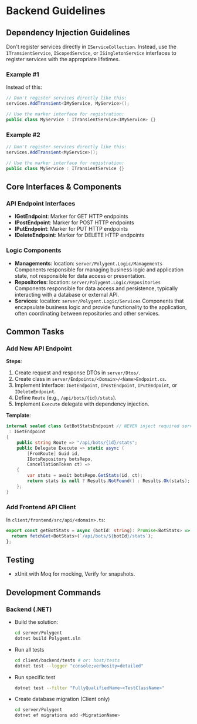 # Backend Guidelines

## Dependency Injection Guidelines

Don't register services directly in `IServiceCollection`. Instead, use the `ITransientService`, `IScopedService`, or `ISingletonService` interfaces to register services with the appropriate lifetimes.

### Example #1

Instead of this:

```csharp
// Don't register services directly like this:
services.AddTransient<IMyService, MyService>();

// Use the marker interface for registration:
public class MyService : ITransientService<IMyService> {}
```

### Example #2

```csharp
// Don't register services directly like this:
services.AddTransient<MyService>();

// Use the marker interface for registration:
public class MyService : ITransientService {}
```

## Core Interfaces & Components

### API Endpoint Interfaces

- **IGetEndpoint**: Marker for GET HTTP endpoints
- **IPostEndpoint**: Marker for POST HTTP endpoints
- **IPutEndpoint**: Marker for PUT HTTP endpoints
- **IDeleteEndpoint**: Marker for DELETE HTTP endpoints

### Logic Components

- **Managements**:
  location: `server/Polygent.Logic/Managements`
  Components responsible for managing business logic and application state, not responsible for data access or presentation.
- **Repositories**:
  location: `server/Polygent.Logic/Repositories`
  Components responsible for data access and persistence, typically interacting with a database or external API.
- **Services**:
  location: `server/Polygent.Logic/Services`
  Components that encapsulate business logic and provide functionality to the application, often coordinating between repositories and other services.

## Common Tasks

### Add New API Endpoint

**Steps**:

1. Create request and response DTOs in `server/Dtos/`.
2. Create class in `server/Endpoints/<Domain>/<Name>Endpoint.cs`.
3. Implement interface: `IGetEndpoint`, `IPostEndpoint`, `IPutEndpoint`, or `IDeleteEndpoint`.
4. Define `Route` (e.g., `/api/bots/{id}/stats`).
5. Implement `Execute` delegate with dependency injection.

**Template**:

```csharp
internal sealed class GetBotStatsEndpoint // NEVER inject required services here but in the Delegate below
 : IGetEndpoint
{
    public string Route => "/api/bots/{id}/stats";
    public Delegate Execute => static async (
        [FromRoute] Guid id,
        IBotsRepository botsRepo,
        CancellationToken ct) =>
    {
        var stats = await botsRepo.GetStats(id, ct);
        return stats is null ? Results.NotFound() : Results.Ok(stats);
    };
}
```

### Add Frontend API Client

In `client/frontend/src/api/<domain>.ts`:

```typescript
export const getBotStats = async (botId: string): Promise<BotStats> => {
  return fetchGet<BotStats>(`/api/bots/${botId}/stats`);
};
```

## Testing

- xUnit with Moq for mocking, Verify for snapshots.

## Development Commands

### Backend (.NET)

- Build the solution:

  ```bash
  cd server/Polygent
  dotnet build Polygent.sln
  ```

- Run all tests

  ```bash
  cd client/backend/tests # or: host/tests
  dotnet test --logger "console;verbosity=detailed"
  ```

- Run specific test

  ```bash
  dotnet test --filter "FullyQualifiedName~<TestClassName>"
  ```

- Create database migration (Client only)

  ```bash
  cd server/Polygent
  dotnet ef migrations add <MigrationName>
  ```
